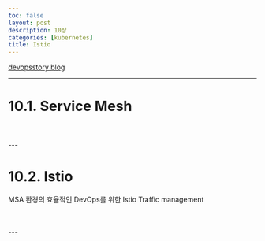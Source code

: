 ```yaml
---
toc: false
layout: post
description: 10장
categories: [kubernetes]
title: Istio
---
```


[devopsstory blog](https://cwal.tistory.com/40?category=942316)

---

# 10.1. Service Mesh



<br>
<br>
---

# 10.2. Istio
MSA 환경의 효율적인 DevOps를 위한
Istio Traffic management


<br>
<br>
---
